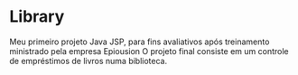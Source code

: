 # Library
Meu primeiro projeto Java JSP, para fins avaliativos após treinamento ministrado pela empresa Epiousion
O projeto final consiste em um controle de empréstimos de livros numa biblioteca.


